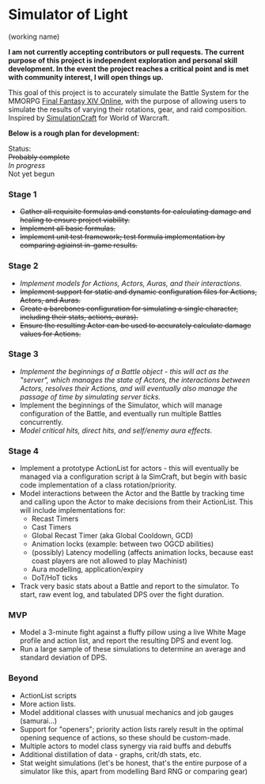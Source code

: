 # Simulator of Light
(working name)

**I am not currently accepting contributors or pull requests.  The current purpose of this project is independent exploration and personal skill development.  In the event the project reaches a critical point and is met with community interest, I will open things up.**

This goal of this project is to accurately simulate the Battle System for the MMORPG [Final Fantasy XIV Online](https://www.finalfantasyxiv.com/), with the purpose of allowing users to simulate the results of varying their rotations, gear, and raid composition.  Inspired by [SimulationCraft](http://simulationcraft.org/) for World of Warcraft.

**Below is a rough plan for development:**

Status:  
~~Probably complete~~  
*In progress*  
Not yet begun  

### Stage 1
* ~~Gather all requisite formulas and constants for calculating damage and healing to ensure project viability.~~
* ~~Implement all basic formulas.~~
* ~~Implement unit test framework; test formula implementation by comparing agiainst in-game results.~~

### Stage 2
* *Implement models for Actions, Actors, Auras, and their interactions.*
* ~~Implement support for static and dynamic configuration files for Actions, Actors, and Auras.~~
* ~~Create a barebones configuration for simulating a single character, including their stats, actions, auras).~~
* ~~Ensure the resulting Actor can be used to accurately calculate damage values for Actions.~~
  
### Stage 3
* *Implement the beginnings of a Battle object - this will act as the "server", which manages the state of Actors, the interactions between Actors, resolves their Actions, and will eventually also manage the passage of time by simulating server ticks.*
* Implement the beginnings of the Simulator, which will manage configuration of the Battle, and eventually run multiple Battles concurrently.
* *Model critical hits, direct hits, and self/enemy aura effects.*

### Stage 4
* Implement a prototype ActionList for actors - this will eventually be managed via a configuration script à la SimCraft, but begin with basic code implementation of a class rotation/priority.
* Model interactions between the Actor and the Battle by tracking time and calling upon the Actor to make decisions from their ActionList.  This will include implementations for:
	* Recast Timers
	* Cast Timers
	* Global Recast Timer (aka Global Cooldown, GCD)
	* Animation locks (example: between two OGCD abilities)
	* (possibly) Latency modelling (affects animation locks, because east coast players are not allowed to play Machinist)
	* Aura modelling, application/expiry
	* DoT/HoT ticks
* Track very basic stats about a Battle and report to the simulator.  To start, raw event log, and tabulated DPS over the fight duration.

### MVP
* Model a 3-minute fight against a fluffy pillow using a live White Mage profile and action list, and report the resulting DPS and event log.
* Run a large sample of these simulations to determine an average and standard deviation of DPS.

### Beyond
* ActionList scripts
* More action lists.
* Model additional classes with unusual mechanics and job gauges (samurai...)
* Support for "openers"; priority action lists rarely result in the optimal opening sequence of actions, so these should be custom-made.
* Multiple actors to model class synergy via raid buffs and debuffs
* Additional distillation of data - graphs, crit/dh stats, etc.
* Stat weight simulations (let's be honest, that's the entire purpose of a simulator like this, apart from modelling Bard RNG or comparing gear)
